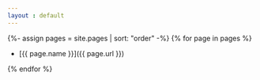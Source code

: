 ```yaml
---
layout : default
---
```



{%- assign pages = site.pages | sort: "order"  -%}
{% for page in pages %}

   - [{{ page.name }}]({{ page.url }})

{% endfor %}  
